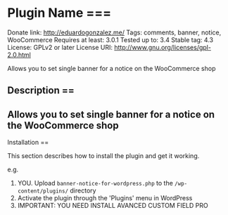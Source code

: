 # Plugin Name ===
Donate link: http://eduardogonzalez.me/
Tags: comments, banner, notice, WooCommerce
Requires at least: 3.0.1
Tested up to: 3.4
Stable tag: 4.3
License: GPLv2 or later
License URI: http://www.gnu.org/licenses/gpl-2.0.html

Allows you to set single  banner for a notice on the WooCommerce shop 
## Description ==


## Allows you to set single  banner for a notice on the WooCommerce shop 
 Installation ==

This section describes how to install the plugin and get it working.

e.g.

1. YOU. Upload `banner-notice-for-wordpress.php` to the `/wp-content/plugins/` directory
2. Activate the plugin through the 'Plugins' menu in WordPress
3. IMPORTANT: YOU NEED INSTALL AVANCED CUSTOM FIELD PRO
